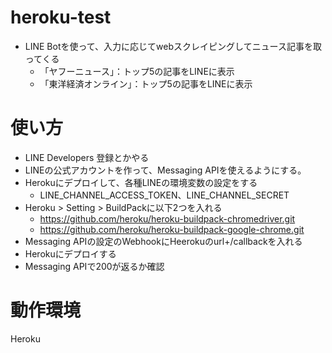 # heroku-test
- LINE Botを使って、入力に応じてwebスクレイピングしてニュース記事を取ってくる
  - 「ヤフーニュース」：トップ5の記事をLINEに表示
  - 「東洋経済オンライン」：トップ5の記事をLINEに表示

# 使い方
- LINE Developers 登録とかやる
- LINEの公式アカウントを作って、Messaging APIを使えるようにする。
- Herokuにデプロイして、各種LINEの環境変数の設定をする
  - LINE_CHANNEL_ACCESS_TOKEN、LINE_CHANNEL_SECRET
- Heroku > Setting > BuildPackに以下2つを入れる
  - https://github.com/heroku/heroku-buildpack-chromedriver.git
  - https://github.com/heroku/heroku-buildpack-google-chrome.git
- Messaging APIの設定のWebhookにHeerokuのurl+/callbackを入れる
- Herokuにデプロイする
- Messaging APIで200が返るか確認

# 動作環境
Heroku
